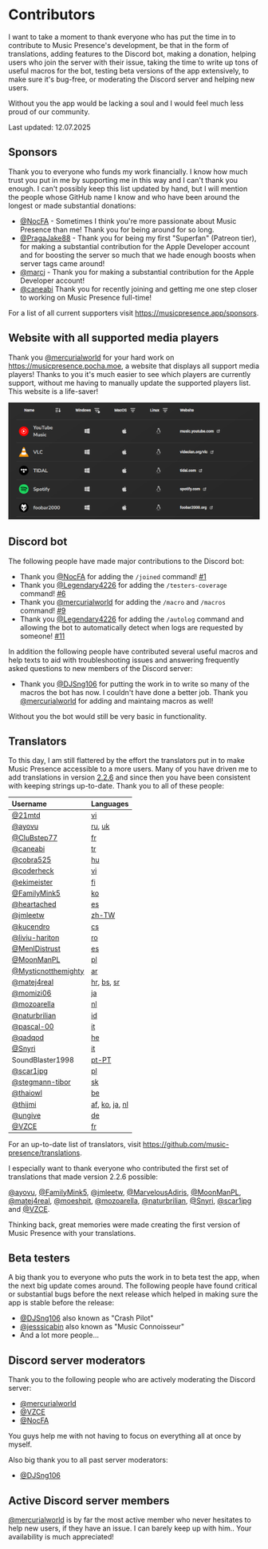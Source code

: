 # Contributors

I want to take a moment to thank everyone who has put the time in
to contribute to Music Presence's development,
be that in the form of translations, adding features to the Discord bot,
making a donation, helping users who join the server with their issue,
taking the time to write up tons of useful macros for the bot,
testing beta versions of the app extensively, to make sure it's bug-free,
or moderating the Discord server and helping new users.

Without you the app would be lacking a soul
and I would feel much less proud of our community.

Last updated: 12.07.2025

## Sponsors

Thank you to everyone who funds my work financially.
I know how much trust you put in me by supporting me in this way
and I can't thank you enough.
I can't possibly keep this list updated by hand,
but I will mention the people whose GitHub name I know
and who have been around the longest
or made substantial donations:

- [@NocFA](https://github.com/NocFA) -
  Sometimes I think you're more passionate about Music Presence than me!
  Thank you for being around for so long.
- [@PragaJake88](https://github.com/PragaJake88) -
  Thank you for being my first "Superfan" (Patreon tier),
  for making a substantial contribution for the Apple Developer account
  and for boosting the server so much
  that we hade enough boosts when server tags came around!
- [@marcj](https://github.com/marcj) -
  Thank you for making a substantial contribution for the Apple Developer account!
- [@caneabi](https://github.com/caneabi)
  Thank you for recently joining
  and getting me one step closer to working on Music Presence full-time!

For a list of all current supporters visit https://musicpresence.app/sponsors.

## Website with all supported media players

Thank you [@mercurialworld](https://github.com/mercurialworld)
for your hard work on https://musicpresence.pocha.moe,
a website that displays all support media players!
Thanks to you it's much easier to see which players are currently support,
without me having to manually update the supported players list.
This website is a life-saver!

![alt text](../assets/musicpresence-supported-players-website.png)

## Discord bot

The following people have made major contributions to the Discord bot:

- Thank you [@NocFA](https://github.com/NocFA) for adding the `/joined` command!
  [#1](https://github.com/music-presence/discord-bot/pull/1)
- Thank you [@Legendary4226](https://github.com/Legendary4226)
  for adding the `/testers-coverage` command!
  [#6](https://github.com/music-presence/discord-bot/pull/6)
- Thank you [@mercurialworld](https://github.com/mercurialworld)
  for adding the `/macro` and `/macros` command!
  [#9](https://github.com/music-presence/discord-bot/pull/9)
- Thank you [@Legendary4226](https://github.com/Legendary4226)
  for adding the `/autolog` command and allowing the bot to automatically detect
  when logs are requested by someone!
  [#11](https://github.com/music-presence/discord-bot/pull/11)

In addition the following people have contributed several useful macros
and help texts to aid with troubleshooting issues
and answering frequently asked questions to new members of the Discord server:

- Thank you [@DJSng106](https://github.com/DJSng106)
  for putting the work in to write so many of the macros the bot has now.
  I couldn't have done a better job.
  Thank you [@mercurialworld](https://github.com/mercurialworld)
  for adding and maintaing macros as well!

Without you the bot would still be very basic in functionality.

## Translators

To this day, I am still flattered by the effort the translators put in
to make Music Presence accessible to a more users.
Many of you have driven me to add translations in version
[2.2.6](https://github.com/ungive/discord-music-presence/releases/tag/v2.2.6)
and since then you have been consistent with keeping strings up-to-date.
Thank you to all of these people:

| Username | Languages |
|:-|:-|
| [@21mtd](https://github.com/21mtd) | [vi](https://translate.codeberg.org/projects/music-presence/desktop-application/vi) |
| [@ayovu](https://github.com/ayovu) | [ru](https://translate.codeberg.org/projects/music-presence/desktop-application/ru), [uk](https://translate.codeberg.org/projects/music-presence/desktop-application/uk) |
| [@CluBstep77](https://github.com/CluBstep77) | [fr](https://translate.codeberg.org/projects/music-presence/desktop-application/fr) |
| [@caneabi](https://github.com/caneabi) | [tr](https://translate.codeberg.org/projects/music-presence/desktop-application/tr) |
| [@cobra525](https://github.com/cobra525) | [hu](https://translate.codeberg.org/projects/music-presence/desktop-application/hu) |
| [@coderheck](https://github.com/coderheck) | [vi](https://translate.codeberg.org/projects/music-presence/desktop-application/vi) |
| [@ekimeister](https://github.com/ekimeister) | [fi](https://translate.codeberg.org/projects/music-presence/desktop-application/fi) |
| [@FamilyMink5](https://github.com/FamilyMink5) | [ko](https://translate.codeberg.org/projects/music-presence/desktop-application/ko) |
| [@heartached](https://github.com/heartached) | [es](https://translate.codeberg.org/projects/music-presence/desktop-application/es) |
| [@jmleetw](https://github.com/jmleetw) | [zh-TW](https://translate.codeberg.org/projects/music-presence/desktop-application/zh-TW) |
| [@kucendro](https://github.com/kucendro) | [cs](https://translate.codeberg.org/projects/music-presence/desktop-application/cs) |
| [@liviu-hariton](https://github.com/liviu-hariton) | [ro](https://translate.codeberg.org/projects/music-presence/desktop-application/ro) |
| [@MenIDistrust](https://github.com/MenIDistrust) | [es](https://translate.codeberg.org/projects/music-presence/desktop-application/es) |
| [@MoonManPL](https://github.com/MoonManPL) | [pl](https://translate.codeberg.org/projects/music-presence/desktop-application/pl) |
| [@Mysticnotthemighty](https://github.com/Mysticnotthemighty) | [ar](https://translate.codeberg.org/projects/music-presence/desktop-application/ar) |
| [@matej4real](https://github.com/matej4real) | [hr](https://translate.codeberg.org/projects/music-presence/desktop-application/hr), [bs](https://translate.codeberg.org/projects/music-presence/desktop-application/bs), [sr](https://translate.codeberg.org/projects/music-presence/desktop-application/sr) |
| [@momizi06](https://github.com/momizi06) | [ja](https://translate.codeberg.org/projects/music-presence/desktop-application/ja) |
| [@mozoarella](https://github.com/mozoarella) | [nl](https://translate.codeberg.org/projects/music-presence/desktop-application/nl) |
| [@naturbrilian](https://github.com/naturbrilian) | [id](https://translate.codeberg.org/projects/music-presence/desktop-application/id) |
| [@pascal-00](https://github.com/pascal-00) | [it](https://translate.codeberg.org/projects/music-presence/desktop-application/it) |
| [@qadqod](https://github.com/qadqod) | [he](https://translate.codeberg.org/projects/music-presence/desktop-application/he) |
| [@Snyri](https://github.com/Snyri) | [it](https://translate.codeberg.org/projects/music-presence/desktop-application/it) |
| SoundBlaster1998 | [pt-PT](https://translate.codeberg.org/projects/music-presence/desktop-application/pt-PT) |
| [@scar1jpg](https://github.com/scar1jpg) | [pl](https://translate.codeberg.org/projects/music-presence/desktop-application/pl) |
| [@stegmann-tibor](https://github.com/stegmann-tibor) | [sk](https://translate.codeberg.org/projects/music-presence/desktop-application/sk) |
| [@thaiowl](https://github.com/thaiowl) | [be](https://translate.codeberg.org/projects/music-presence/desktop-application/be) |
| [@thijmi](https://github.com/thijmi) | [af](https://translate.codeberg.org/projects/music-presence/desktop-application/af), [ko](https://translate.codeberg.org/projects/music-presence/desktop-application/ko), [ja](https://translate.codeberg.org/projects/music-presence/desktop-application/ja), [nl](https://translate.codeberg.org/projects/music-presence/desktop-application/nl) |
| [@ungive](https://github.com/ungive) | [de](https://translate.codeberg.org/projects/music-presence/desktop-application/de) |
| [@VZCE](https://github.com/VZCE) | [fr](https://translate.codeberg.org/projects/music-presence/desktop-application/fr) |

For an up-to-date list of translators,
visit https://github.com/music-presence/translations.

I especially want to thank everyone who contributed the first set of translations
that made version 2.2.6 possible:

[@ayovu](https://github.com/ayovu),
[@FamilyMink5](https://github.com/FamilyMink5),
[@jmleetw](https://github.com/jmleetw),
[@MarvelousAdiris](https://github.com/MarvelousAdiris),
[@MoonManPL](https://github.com/MoonManPL),
[@matej4real](https://github.com/matej4real),
[@moeshpit](https://github.com/moeshpit),
[@mozoarella](https://github.com/mozoarella),
[@naturbrilian](https://github.com/naturbrilian),
[@Snyri](https://github.com/Snyri),
[@scar1jpg](https://github.com/scar1jpg)
and [@VZCE](https://github.com/VZCE).

Thinking back, great memories were made creating the first version of Music Presence with your translations.

## Beta testers

A big thank you to everyone who puts the work in to beta test the app,
when the next big update comes around.
The following people have found critical or substantial bugs
before the next release which helped in making sure the app is stable before the release:

- [@DJSng106](https://github.com/DJSng106) also known as "Crash Pilot"
- [@jesssicabin](https://github.com/jesssicabin) also known as "Music Connoisseur"
- And a lot more people...

## Discord server moderators

Thank you to the following people who are actively moderating the Discord server:

- [@mercurialworld](https://github.com/mercurialworld)
- [@VZCE](https://github.com/VZCE)
- [@NocFA](https://github.com/NocFA)

You guys help me with not having to focus on everything all at once by myself.

Also big thank you to all past server moderators:

- [@DJSng106](https://github.com/DJSng106)

## Active Discord server members

[@mercurialworld](https://github.com/mercurialworld) is by far the most active member
who never hesitates to help new users, if they have an issue.
I can barely keep up with him..
Your availability is much appreciated!
